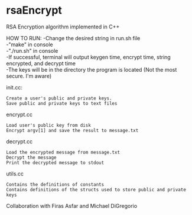 # rsaEncrypt

RSA Encryption algorithm implemented in C++ 

HOW TO RUN:
-Change the desired string in run.sh file  
-"make" in console  
-"./run.sh" in console  
-If successful, terminal will output keygen time, encrypt time, string encrypted, and decrypt time  
-The keys will be in the directory the program is located (Not the most secure. I'm aware)  


init.cc:

    Create a user's public and private keys.
    Save public and private keys to text files

encrypt.cc

    Load user's public key from disk
    Encrypt argv[1] and save the result to message.txt

decrypt.cc

    Load the encrypted message from message.txt
    Decrypt the message
    Print the decrypted message to stdout

utils.cc

    Contains the definitions of constants
    Contains definitions of the structs used to store public and private keys

Collaboration with Firas Asfar and Michael DiGregorio


